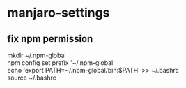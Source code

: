 # manjaro-settings
## fix npm permission
mkdir ~/.npm-global  
npm config set prefix '~/.npm-global'  
echo 'export PATH=~/.npm-global/bin:$PATH' >> ~/.bashrc  
source ~/.bashrc  
